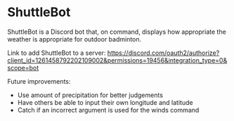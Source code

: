 # ShuttleBot
ShuttleBot is a Discord bot that, on command, displays how appropriate the weather is appropriate for outdoor badminton. 

Link to add ShuttleBot to a server: https://discord.com/oauth2/authorize?client_id=1261458792202109002&permissions=19456&integration_type=0&scope=bot

Future improvements:
- Use amount of precipitation for better judgements
- Have others be able to input their own longitude and latitude
- Catch if an incorrect argument is used for the winds command
